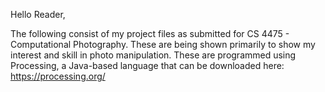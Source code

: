 Hello Reader,

The following consist of my project files as submitted for CS 4475 - Computational Photography. These are being shown primarily to show
my interest and skill in photo manipulation. These are programmed using Processing, a Java-based language that can be downloaded
here: https://processing.org/
